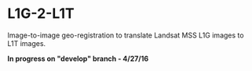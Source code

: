 # L1G-2-L1T
Image-to-image geo-registration to translate Landsat MSS L1G images to L1T images. 

**In progress on "develop" branch - 4/27/16**

